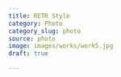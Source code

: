 ```yaml
---
title: RETR Style
category: Photo
category_slug: photo
source: photo
image: images/works/work5.jpg
draft: true

---
```

